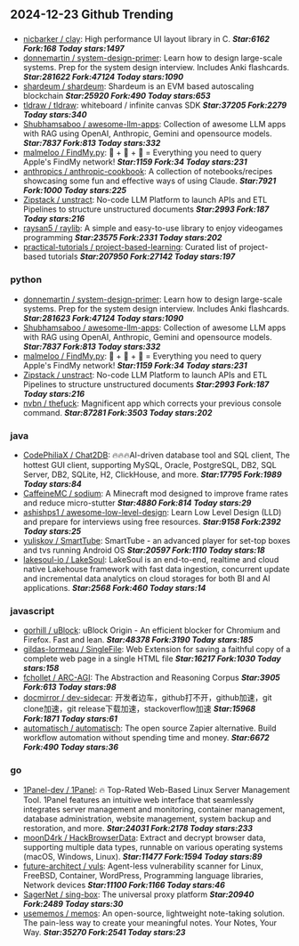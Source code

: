 ## 2024-12-23 Github Trending

### 
* [nicbarker / clay](https://github.com/nicbarker/clay): High performance UI layout library in C. ***Star:6162 Fork:168 Today stars:1497***
* [donnemartin / system-design-primer](https://github.com/donnemartin/system-design-primer): Learn how to design large-scale systems. Prep for the system design interview. Includes Anki flashcards. ***Star:281622 Fork:47124 Today stars:1090***
* [shardeum / shardeum](https://github.com/shardeum/shardeum): Shardeum is an EVM based autoscaling blockchain ***Star:25920 Fork:490 Today stars:653***
* [tldraw / tldraw](https://github.com/tldraw/tldraw): whiteboard / infinite canvas SDK ***Star:37205 Fork:2279 Today stars:340***
* [Shubhamsaboo / awesome-llm-apps](https://github.com/Shubhamsaboo/awesome-llm-apps): Collection of awesome LLM apps with RAG using OpenAI, Anthropic, Gemini and opensource models. ***Star:7837 Fork:813 Today stars:332***
* [malmeloo / FindMy.py](https://github.com/malmeloo/FindMy.py): 🍏 + 🎯 + 🐍 = Everything you need to query Apple's FindMy network! ***Star:1159 Fork:34 Today stars:231***
* [anthropics / anthropic-cookbook](https://github.com/anthropics/anthropic-cookbook): A collection of notebooks/recipes showcasing some fun and effective ways of using Claude. ***Star:7921 Fork:1000 Today stars:225***
* [Zipstack / unstract](https://github.com/Zipstack/unstract): No-code LLM Platform to launch APIs and ETL Pipelines to structure unstructured documents ***Star:2993 Fork:187 Today stars:216***
* [raysan5 / raylib](https://github.com/raysan5/raylib): A simple and easy-to-use library to enjoy videogames programming ***Star:23575 Fork:2331 Today stars:202***
* [practical-tutorials / project-based-learning](https://github.com/practical-tutorials/project-based-learning): Curated list of project-based tutorials ***Star:207950 Fork:27142 Today stars:197***

### python
* [donnemartin / system-design-primer](https://github.com/donnemartin/system-design-primer): Learn how to design large-scale systems. Prep for the system design interview. Includes Anki flashcards. ***Star:281623 Fork:47124 Today stars:1090***
* [Shubhamsaboo / awesome-llm-apps](https://github.com/Shubhamsaboo/awesome-llm-apps): Collection of awesome LLM apps with RAG using OpenAI, Anthropic, Gemini and opensource models. ***Star:7837 Fork:813 Today stars:332***
* [malmeloo / FindMy.py](https://github.com/malmeloo/FindMy.py): 🍏 + 🎯 + 🐍 = Everything you need to query Apple's FindMy network! ***Star:1159 Fork:34 Today stars:231***
* [Zipstack / unstract](https://github.com/Zipstack/unstract): No-code LLM Platform to launch APIs and ETL Pipelines to structure unstructured documents ***Star:2993 Fork:187 Today stars:216***
* [nvbn / thefuck](https://github.com/nvbn/thefuck): Magnificent app which corrects your previous console command. ***Star:87281 Fork:3503 Today stars:202***

### java
* [CodePhiliaX / Chat2DB](https://github.com/CodePhiliaX/Chat2DB): 🔥🔥🔥AI-driven database tool and SQL client, The hottest GUI client, supporting MySQL, Oracle, PostgreSQL, DB2, SQL Server, DB2, SQLite, H2, ClickHouse, and more. ***Star:17795 Fork:1989 Today stars:84***
* [CaffeineMC / sodium](https://github.com/CaffeineMC/sodium): A Minecraft mod designed to improve frame rates and reduce micro-stutter ***Star:4880 Fork:814 Today stars:29***
* [ashishps1 / awesome-low-level-design](https://github.com/ashishps1/awesome-low-level-design): Learn Low Level Design (LLD) and prepare for interviews using free resources. ***Star:9158 Fork:2392 Today stars:25***
* [yuliskov / SmartTube](https://github.com/yuliskov/SmartTube): SmartTube - an advanced player for set-top boxes and tvs running Android OS ***Star:20597 Fork:1110 Today stars:18***
* [lakesoul-io / LakeSoul](https://github.com/lakesoul-io/LakeSoul): LakeSoul is an end-to-end, realtime and cloud native Lakehouse framework with fast data ingestion, concurrent update and incremental data analytics on cloud storages for both BI and AI applications. ***Star:2568 Fork:460 Today stars:14***

### javascript
* [gorhill / uBlock](https://github.com/gorhill/uBlock): uBlock Origin - An efficient blocker for Chromium and Firefox. Fast and lean. ***Star:48378 Fork:3190 Today stars:185***
* [gildas-lormeau / SingleFile](https://github.com/gildas-lormeau/SingleFile): Web Extension for saving a faithful copy of a complete web page in a single HTML file ***Star:16217 Fork:1030 Today stars:158***
* [fchollet / ARC-AGI](https://github.com/fchollet/ARC-AGI): The Abstraction and Reasoning Corpus ***Star:3905 Fork:613 Today stars:98***
* [docmirror / dev-sidecar](https://github.com/docmirror/dev-sidecar): 开发者边车，github打不开，github加速，git clone加速，git release下载加速，stackoverflow加速 ***Star:15968 Fork:1871 Today stars:61***
* [automatisch / automatisch](https://github.com/automatisch/automatisch): The open source Zapier alternative. Build workflow automation without spending time and money. ***Star:6672 Fork:490 Today stars:36***

### go
* [1Panel-dev / 1Panel](https://github.com/1Panel-dev/1Panel): 🔥 Top-Rated Web-Based Linux Server Management Tool. 1Panel features an intuitive web interface that seamlessly integrates server management and monitoring, container management, database administration, website management, system backup and restoration, and more. ***Star:24031 Fork:2178 Today stars:233***
* [moonD4rk / HackBrowserData](https://github.com/moonD4rk/HackBrowserData): Extract and decrypt browser data, supporting multiple data types, runnable on various operating systems (macOS, Windows, Linux). ***Star:11477 Fork:1594 Today stars:89***
* [future-architect / vuls](https://github.com/future-architect/vuls): Agent-less vulnerability scanner for Linux, FreeBSD, Container, WordPress, Programming language libraries, Network devices ***Star:11100 Fork:1166 Today stars:46***
* [SagerNet / sing-box](https://github.com/SagerNet/sing-box): The universal proxy platform ***Star:20940 Fork:2489 Today stars:30***
* [usememos / memos](https://github.com/usememos/memos): An open-source, lightweight note-taking solution. The pain-less way to create your meaningful notes. Your Notes, Your Way. ***Star:35270 Fork:2541 Today stars:23***
